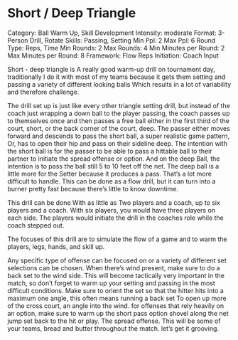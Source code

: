 # Short / Deep Triangle

Category: Ball Warm Up, Skill Development
Intensity: moderate
Format: 3-Person Drill, Rotate
Skills: Passing, Setting
Min Ppl: 2
Max Ppl: 6
Round Type: Reps, Time
Min Rounds: 2
Max Rounds: 4
Min Minutes per Round: 2
Max Minutes per Round: 8
Framework: Flow Reps
Initiation: Coach Input

Short - deep triangle is A really good warm-up drill on tournament day, traditionally I do it with most of my teams because it gets them setting and passing a variety of different looking balls Which results in a lot of variability and therefore challenge.

The drill set up is just like every other triangle setting drill, but instead of the coach just wrapping a down ball to the player passing, the coach passes up to themselves once and then passes a free ball either in the first third of the court, short, or the back corner of the court, deep. The passer either moves forward and descends to pass the short ball, a super realistic game pattern, Or, has to open their hip and pass on their sideline deep. The intention with the short ball is for the passer to be able to pass a hittable ball to their partner to initiate the spread offense or option. And on the deep Ball, the intention is to pass the ball still 5 to 10 feet off the net. The deep ball is a little more for the Setter because it produces a pass. That’s a lot more difficult to handle. This can be done as a flow drill, but it can turn into a burner pretty fast because there’s little to know downtime.

This drill can be done With as little as Two players and a coach, up to six players and a coach. With six players, you would have three players on each side. The players would initiate the drill in the coaches role while the coach stepped out. 

The focuses of this drill are to simulate the flow of a game and to warm the players, legs, hands, and skill up.

Any specific type of offense can be focused on or a variety of different set selections can be chosen. When there’s wind present, make sure to do a back set to the wind side. This will become tactically very important in the match, so don’t forget to warm up your setting and passing in the most difficult conditions. Make sure to orient the set so that the hitter hits into a maximum one angle, this often means running a back set To open up more of the cross court, an angle into the wind. for offenses that rely heavily on an option, make sure to warm up the short pass option shovel along the net jump set back to the hit or play. The spread offense. This will be some of your teams, bread and butter throughout the match. let’s get it grooving.